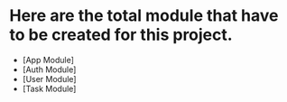 # Here are the total module that have to be created for this project.

- [App Module]
- [Auth Module]
- [User Module]
- [Task Module]
